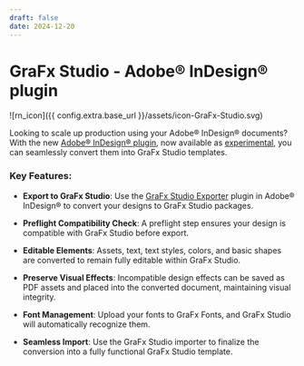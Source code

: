 ```yaml
---
draft: false
date: 2024-12-20
---
```


# GraFx Studio - Adobe® InDesign® plugin

![rn_icon]({{ config.extra.base_url }}/assets/icon-GraFx-Studio.svg)

Looking to scale up production using your Adobe® InDesign® documents? With the new [Adobe® InDesign® plugin](/GraFx-Studio/convert/Adobe-InDesign/), now available as [experimental](/release-notes/experimental/), you can seamlessly convert them into GraFx Studio templates.

<!-- more -->

### Key Features:

- **Export to GraFx Studio**:
  Use the [GraFx Studio Exporter](/GraFx-Studio/convert/Adobe-InDesign/#download-the-plugin) plugin in Adobe® InDesign® to convert your designs to GraFx Studio packages.

- **Preflight Compatibility Check**:
  A preflight step ensures your design is compatible with GraFx Studio before export.

- **Editable Elements**:
  Assets, text, text styles, colors, and basic shapes are converted to remain fully editable within GraFx Studio.

- **Preserve Visual Effects**:
  Incompatible design effects can be saved as PDF assets and placed into the converted document, maintaining visual integrity.

- **Font Management**:
  Upload your fonts to GraFx Fonts, and GraFx Studio will automatically recognize them.

- **Seamless Import**:
  Use the GraFx Studio importer to finalize the conversion into a fully functional GraFx Studio template.
